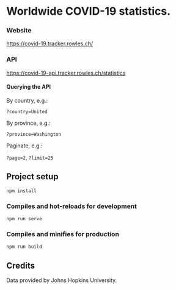 # Worldwide COVID-19 statistics.

### Website

https://covid-19.tracker.rowles.ch/

### API

https://covid-19-api.tracker.rowles.ch/statistics

#### Querying the API

By country, e.g.:

`?country=United`

By province, e.g.:

`?province=Washington`

Paginate, e.g.:

`?page=2`, `?limit=25`


## Project setup
```
npm install
```

### Compiles and hot-reloads for development
```
npm run serve
```

### Compiles and minifies for production
```
npm run build
```

## Credits

Data provided by Johns Hopkins University.

